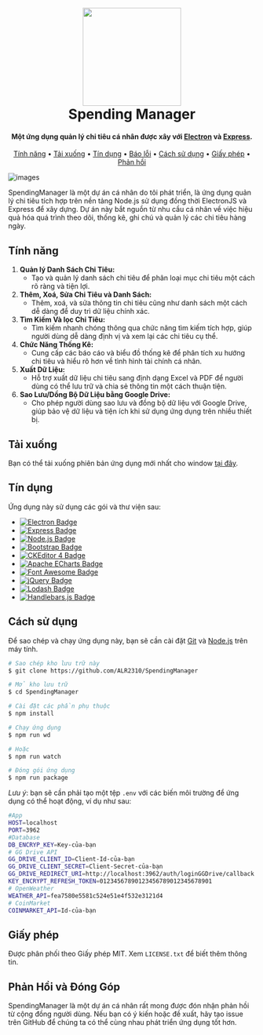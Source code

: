 
<h1 align="center">
  <br>
  <img src="https://github.com/ALR2310/SpendingManager/assets/87233160/e71d37fd-5c26-438b-9e8b-a46de90eaf39" width="200">
  <br>
  Spending Manager
  <br>
</h1>

<h4 align="center">Một ứng dụng quản lý chi tiêu cá nhân được xây với <a href="https://www.electronjs.org" target="_blank">Electron</a> và <a href="https://expressjs.com" target="_blank">Express</a>.</h4>

<p align="center">
  <a href="#tính-năng">Tính năng</a> •
  <a href="#tải-xuống">Tải xuống</a> •
  <a href="#tín-dụng">Tín dụng</a> •
  <a href="https://github.com/ALR2310/SpendingManager/issues/new">Báo lỗi</a> •
  <a href="#cách-sử-dụng">Cách sử dụng</a> •
  <a href="#giấy-phép">Giấy phép</a> •
  <a href="#phản-hồi-và-đóng-góp">Phản hồi</a>
</p>

![images](https://github.com/ALR2310/SpendingManager/assets/87233160/d39a94e8-35d6-4180-a86b-4c8e2e7634c6)

SpendingManager là một dự án cá nhân do tôi phát triển, là ứng dụng quản lý chi tiêu tích hợp trên nền tảng Node.js sử dụng đồng thời ElectronJS và Express để xây dựng. Dự án này bắt nguồn từ nhu cầu cá nhân về việc hiệu quả hóa quá trình theo dõi, thống kê, ghi chú và quản lý các chi tiêu hàng ngày.

## Tính năng
1. **Quản lý Danh Sách Chi Tiêu:**
   - Tạo và quản lý danh sách chi tiêu để phân loại mục chi tiêu một cách rõ ràng và tiện lợi.
2. **Thêm, Xoá, Sửa Chi Tiêu và Danh Sách:**
   - Thêm, xoá, và sửa thông tin chi tiêu cũng như danh sách một cách dễ dàng để duy trì dữ liệu chính xác.
3. **Tìm Kiếm Và lọc Chi Tiêu:**
   - Tìm kiếm nhanh chóng thông qua chức năng tìm kiếm tích hợp, giúp người dùng dễ dàng định vị và xem lại các chi tiêu cụ thể.
4. **Chức Năng Thống Kê:**
   - Cung cấp các báo cáo và biểu đồ thống kê để phân tích xu hướng chi tiêu và hiểu rõ hơn về tình hình tài chính cá nhân.
5. **Xuất Dữ Liệu:**
   - Hỗ trợ xuất dữ liệu chi tiêu sang định dạng Excel và PDF để người dùng có thể lưu trữ và chia sẻ thông tin một cách thuận tiện.
6. **Sao Lưu/Dồng Bộ Dữ Liệu bằng Google Drive:**
   - Cho phép người dùng sao lưu và đồng bộ dữ liệu với Google Drive, giúp bảo vệ dữ liệu và tiện ích khi sử dụng ứng dụng trên nhiều thiết bị.

## Tải xuống
Bạn có thể tải xuống phiên bản ứng dụng mới nhất cho window [tại đây](https://github.com/ALR2310/SpendingManager/releases/latest).

## Tín dụng

Ứng dụng này sử dụng các gói và thư viện sau:

- [![Electron Badge](https://img.shields.io/badge/Electron-47848F?logo=electron&logoColor=fff&style=for-the-badge)](https://www.electronjs.org/)
- [![Express Badge](https://img.shields.io/badge/Express-000?logo=express&logoColor=fff&style=for-the-badge)](https://expressjs.com)
- [![Node.js Badge](https://img.shields.io/badge/Node.js-393?logo=nodedotjs&logoColor=fff&style=for-the-badge)](https://nodejs.org)
- [![Bootstrap Badge](https://img.shields.io/badge/Bootstrap-7952B3?logo=bootstrap&logoColor=fff&style=for-the-badge)](https://getbootstrap.com)
- [![CKEditor 4 Badge](https://img.shields.io/badge/CKEditor%204-0287D0?logo=ckeditor4&logoColor=fff&style=for-the-badge)](https://ckeditor.com)
- [![Apache ECharts Badge](https://img.shields.io/badge/Apache%20ECharts-AA344D?logo=apacheecharts&logoColor=fff&style=for-the-badge)](https://echarts.apache.org)
- [![Font Awesome Badge](https://img.shields.io/badge/Font%20Awesome-528DD7?logo=fontawesome&logoColor=fff&style=for-the-badge)](https://fontawesome.com)
- [![jQuery Badge](https://img.shields.io/badge/jQuery-0769AD?logo=jquery&logoColor=fff&style=for-the-badge)](https://jquery.com)
- [![Lodash Badge](https://img.shields.io/badge/Lodash-3492FF?logo=lodash&logoColor=fff&style=for-the-badge)](https://lodash.com)
- [![Handlebars.js Badge](https://img.shields.io/badge/Handlebars.js-f0772b?logo=handlebarsdotjs&logoColor=fff&style=for-the-badge)](https://handlebarsjs.com)

## Cách sử dụng

Để sao chép và chạy ứng dụng này, bạn sẽ cần cài đặt [Git](https://git-scm.com) và [Node.js](https://nodejs.org) trên máy tính. 

```bash
# Sao chép kho lưu trữ này
$ git clone https://github.com/ALR2310/SpendingManager

# Mở kho lưu trữ
$ cd SpendingManager

# Cài đặt các phần phụ thuộc
$ npm install

# Chạy ứng dụng
$ npm run wd

# Hoặc
$ npm run watch

# Đóng gói ứng dụng
$ npm run package
```

_Lưu ý_: bạn sẽ cần phải tạo một tệp `.env` với các biến môi trường để ứng dụng có thể hoạt động, ví dụ như sau:

```bash
#App
HOST=localhost
PORT=3962
#Database
DB_ENCRYP_KEY=Key-của-bạn
# GG Drive API
GG_DRIVE_CLIENT_ID=Client-Id-của-bạn
GG_DRIVE_CLIENT_SECRET=Client-Secret-của-bạn
GG_DRIVE_REDIRECT_URI=http://localhost:3962/auth/loginGGDrive/callback
KEY_ENCRYPT_REFRESH_TOKEN=01234567890123456789012345678901
# OpenWeather
WEATHER_API=fea7580e5581c524e51e4f532e3121d4
# CoinMarket
COINMARKET_API=Id-của-bạn
```

## Giấy phép

Được phân phối theo Giấy phép MIT. Xem `LICENSE.txt` để biết thêm thông tin.

## Phản Hồi và Đóng Góp

SpendingManager là một dự án cá nhân rất mong được đón nhận phản hồi từ cộng đồng người dùng. Nếu bạn có ý kiến hoặc đề xuất, hãy tạo issue trên GitHub để chúng ta có thể cùng nhau phát triển ứng dụng tốt hơn.


